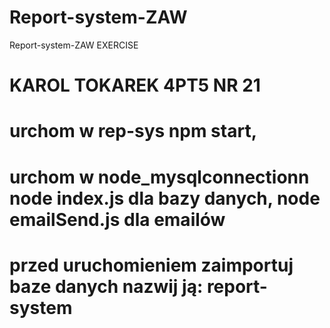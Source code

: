 # Report-system-ZAW
Report-system-ZAW EXERCISE
# KAROL TOKAREK 4PT5 NR 21
# urchom w rep-sys npm start,
# urchom w node_mysqlconnectionn node index.js dla bazy danych, node emailSend.js dla emailów
# przed uruchomieniem zaimportuj baze danych nazwij ją: report-system
